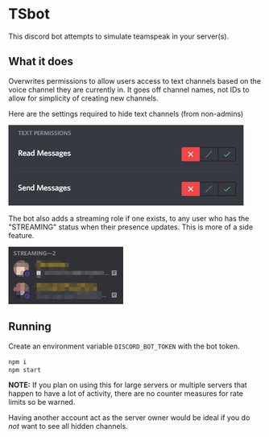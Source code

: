 # TSbot
This discord bot attempts to simulate teamspeak in your server(s).

## What it does
Overwrites permissions to allow users access to text channels based on the voice channel they are currently in. It goes off channel names, not IDs to allow for simplicity of creating new channels.

Here are the settings required to hide text channels (from non-admins)

![permissions](imgs/permissions.png)

The bot also adds a streaming role if one exists, to any user who has the "STREAMING" status when their presence updates. This is more of a side feature.

![streaming roles](imgs/streaming.png)

## Running

Create an environment variable `DISCORD_BOT_TOKEN` with the bot token.

```
npm i
npm start
```

**NOTE:** If you plan on using this for large servers or multiple servers that happen to have a lot of activity, there are no counter measures for rate limits so be warned.

Having another account act as the server owner would be ideal if you do *not* want to see all hidden channels.